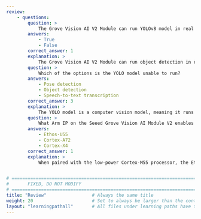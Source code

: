 ```yaml
---
review:
    - questions:
        question: >
            The Grove Vision AI V2 Module can run YOLOv8 model in real time
        answers:
            - True
            - False
        correct_answer: 1
        explanation: >
            The Grove Vision AI V2 Module can run object detection in real time thanks to it's ML accelerated capabilites.
        question: >
            Which of the options is the YOLO model unable to run?
        answers:
            - Pose detection
            - Object detection
            - Speech-to-text transcription
        correct_answer: 3
        explanation: >
            The YOLO model is a computer vision model, meaning it runs based on images as input.
        question: >
            What Arm IP on the Seeed Grove Vision AI Module V2 enables you to run ML workloads efficiently?
        answers:
            - Ethos-U55
            - Cortex-A72
            - Cortex-X4
        correct_answer: 1
        explanation: >
            When paired with the low-power Cortex-M55 processor, the Ethos-U55 provides an uplift in ML performance


# ================================================================================
#       FIXED, DO NOT MODIFY
# ================================================================================
title: "Review"                 # Always the same title
weight: 20                      # Set to always be larger than the content in this path
layout: "learningpathall"       # All files under learning paths have this same wrapper
---
```

